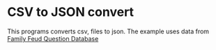 # CSV to JSON convert

This programs converts csv, files to json. The example uses data from [Family Feud Question Database](https://docs.google.com/spreadsheets/d/1y5TtM4rXHfv_9BktCiJEW621939RzJucXxhJidJZbfQ/htmlview)